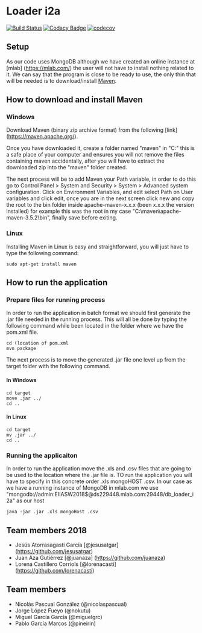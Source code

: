 # Loader i2a

[![Build Status](https://travis-ci.org/Arquisoft/Loader_i2a.svg?branch=master)](https://travis-ci.org/Arquisoft/Loader_i2a)
[![Codacy Badge](https://api.codacy.com/project/badge/Grade/e61d81ba48f947d3a5423c69b6e605b4)](https://www.codacy.com/app/jelabra/Loader_i2a?utm_source=github.com&amp;utm_medium=referral&amp;utm_content=Arquisoft/Loader_i2a&amp;utm_campaign=Badge_Grade)
[![codecov](https://codecov.io/gh/Arquisoft/Loader_i2a/branch/master/graph/badge.svg)](https://codecov.io/gh/Arquisoft/Loader_i2a)

## Setup
As our code uses MongoDB although we have created an online instance at [mlab] (https://mlab.com/) the user will not have to install nothing related to it. We can say that the program is close to be ready to use, the only thin that will be needed is to download/install [Maven](https://maven.apache.org/).

## How to download and install Maven
### Windows
Download Maven (binary zip archive format) from the following [link] (https://maven.apache.org/).

Once you have downloaded it, create a folder named "maven" in "C:\" this is a safe place of your computer and ensures you will not remove the files containing maven accidentally, after you will have to extract the downloaded zip into the "maven" folder created. 

The next process will be to add Maven your Path variable, in order to do this go to Control Panel > System and Security > System > Advanced system configuration. Click on Environment Variables, and edit select Path on User variables and click edit, once you are in the next screen click new and copy the root to the bin folder inside apache-maven-x.x.x (been x.x.x the version installed) for example this was the root in my case "C:\maven\apache-maven-3.5.2\bin", finally save before exiting.

### Linux
Installing Maven in Linux is easy and straightforward, you will just have to type the following command:

```
sudo apt-get install maven
```

## How to run the application
### Prepare files for running process
In order to run the application in batch format we should first generate the .jar file needed in the running process. This will all be done by typing the following command while been located in the folder where we have the pom.xml file.

```
cd (location of pom.xml
mvn package
```
The next process is to move the generated .jar file one level up from the target folder with the following command.

#### In Windows
```
cd target
move .jar ../
cd ..
```

#### In Linux
```
cd target
mv .jar ../
cd ..
```

### Running the applicaiton
In order to run the application move the .xls and .csv files that are going to be used to the location where the .jar file is. TO run the application you will have to specify in this concrete order .xls mongoHOST .csv. In our case as we have a running instance of MongoDB in mlab.com we use "mongodb://admin:EIIASW2018$@ds229448.mlab.com:29448/db_loader_i2a" as our host
```
java -jar .jar .xls mongoHost .csv
```


## Team members 2018
* Jesús Atorrasagasti García [@jesusatgar] (https://github.com/jesusatgar)
* Juan Aza Gutiérrez [@juanaza] (https://github.com/juanaza)
* Lorena Castillero Corriols [@lorenacasti] (https://github.com/lorenacasti)

## Team members
* Nicolás Pascual González (@nicolaspascual)
* Jorge López Fueyo (@nokutu)
* Miguel García García (@miguelgrc)
* Pablo García Marcos (@pineirin)

